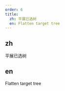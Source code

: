 ```yaml
---
order: 6
title:
  zh: 平展已选树
  en: Flatten target tree
---
```


## zh

平展已选树

## en

Flatten target tree
